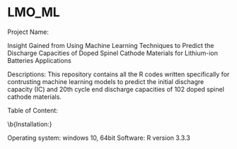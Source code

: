 # LMO_ML

Project Name:

Insight Gained from Using Machine Learning Techniques to Predict the Discharge Capacities of Doped Spinel Cathode Materials for Lithium-ion Batteries Applications


Descriptions: 
This repository contains all the R codes written specifically for contrusting  machine learning models to predict the initial dischagre capacity (IC) and 20th cycle end discharge capacities of 102 doped spinel cathode materials.

Table of Content:



\b{Installation:}

Operating system: windows 10, 64bit Software: R version 3.3.3
